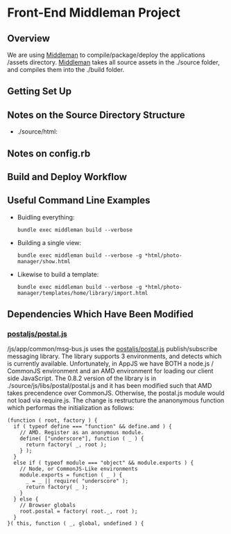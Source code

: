 # Front-End Middleman Project

## Overview

We are using [Middleman](http://middlemanapp.com/) to compile/package/deploy the applications /assets directory.
[Middleman](http://middlemanapp.com/) takes all source assets in the ./source folder, and compiles them into
the ./build folder.

## Getting Set Up

## Notes on the Source Directory Structure

  * ./source/html:

## Notes on config.rb

## Build and Deploy Workflow

## Useful Command Line Examples

  * Buidling everything:

    `bundle exec middleman build --verbose`

  * Building a single view:

    `bundle exec middleman build --verbose -g *html/photo-manager/show.html`

  * Likewise to build a template:

    `bundle exec middleman build --verbose -g *html/photo-manager/templates/home/library/import.html`

## Dependencies Which Have Been Modified

### [postaljs/postal.js](https://github.com/postaljs/postal.js) 

/js/app/common/msg-bus.js uses the [postaljs/postal.js](https://github.com/postaljs/postal.js) 
publish/subscribe messaging library. The library supports 3 environments, and detects which
is currently available. Unfortunately, in AppJS we have BOTH a node.js / CommonJS environment
and an AMD environment for loading our client side JavaScript. The 0.8.2 version of the library
is in ./source/js/libs/postal/postal.js and it has been modified such that AMD takes precendence
over CommonJS. Otherwise, the postal.js module would not load via require.js. The change is
restructure the ananonymous function which performas the initialization as follows:

    (function ( root, factory ) {
      if ( typeof define === "function" && define.amd ) {
        // AMD. Register as an anonymous module.
        define( ["underscore"], function ( _ ) {
          return factory( _, root );
        } );
      }
      else if ( typeof module === "object" && module.exports ) {
        // Node, or CommonJS-Like environments
        module.exports = function ( _ ) {
          _ = _ || require( "underscore" );
          return factory( _ );
        }
      } else {
        // Browser globals
        root.postal = factory( root._, root );
      }
    }( this, function ( _, global, undefined ) {

